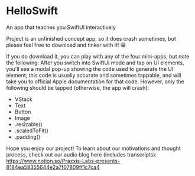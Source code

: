 # HelloSwift
An app that teaches you SwiftUI interactively

Project is an unfinished concept app, so it does crash sometimes, but please feel free to download and tinker with it! 😁

If you do download it, you can play with any of the four mini-apps, but note the following: After you switch into SwiftUI mode and tap on UI elements, you'll see a modal pop-up showing the code used to generate the UI element; this code is usually accurate and sometimes tappable, and will take you to official Apple documentation for that code. However, only the following should be tapped (otherwise, the app will crash):

- VStack
- Text
- Button
- Image
- .resizable()
- .scaledToFit()
- .padding()

Hope you enjoy our project! To learn about our motivations and thought process, check out our audio blog here (includes transcripts):
https://www.notion.so/Praxxis-Labs-presents-8184ea58355644e2a7f07809ff1c7ca4
